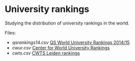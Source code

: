University rankings
===========

Studying the distribution of university rankings in the world.

Files:
  - *qsrankings14.csv* [QS World University Rankings  2014/15](http://www.topuniversities.com/university-rankings/world-university-rankings/2014)
  - *cwur.csv* [Center for World University Rankings](http://cwur.org/2014/)
  - *cwts.csv* [CWTS Leiden rankings](http://www.leidenranking.com/ranking/2014)

